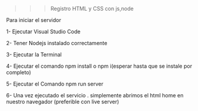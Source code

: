 >>> Registro HTML y CSS con js,node

Para iniciar el servidor 

1- Ejecutar Visual Studio Code 

2- Tener Nodejs instalado correctamente

3- Ejecutar la Terminal

4- Ejecutar el comando npm install  o npm i(esperar hasta que se instale por completo)

5- Ejecutar el Comando npm run server 

6- Una vez ejecutado el servicio . simplemente abrimos el html home en nuestro navegador (preferible con live server)

